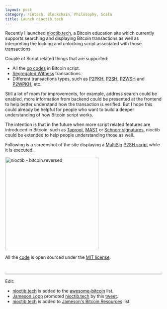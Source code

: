 ```yaml
---
layout: post
category: Fintech, Blockchain, Philosophy, Scala
title: Launch nioctib.tech
---
```


Recently I launched [nioctib.tech](https://nioctib.tech), a Bitcoin education site which currently supports searching
and displaying Bitcoin transactions as well as interpreting the locking and unlocking script associated with those transactions.

Couple of Script related things that are supported:

* All the [op codes](https://en.bitcoin.it/wiki/Script#Opcodes) in Bitcoin script.
* [Segregated Witness](https://en.bitcoin.it/wiki/Segregated_Witness) transactions.
* Different transactions types, such as [P2PKH](https://en.bitcoinwiki.org/wiki/Pay-to-Pubkey_Hash), [P2SH](https://en.bitcoin.it/wiki/Pay_to_script_hash), [P2WSH](https://bitcoincore.org/en/segwit_wallet_dev/#native-pay-to-witness-script-hash-p2wsh)
and [P2WPKH](https://bitcoincore.org/en/segwit_wallet_dev/#native-pay-to-witness-public-key-hash-p2wpkh), etc.

Still a lot of room for improvements, for example, address search could be enabled, more information from backend could be presented at the frontend
to help better understand how the transaction is verified. But I hope this could already be helpful for people who want to build a deeper understanding
of how Bitcoin script works.

The intention is that in the future when more script related features are introduced in Bitcoin, such as [Taproot](https://lists.linuxfoundation.org/pipermail/bitcoin-dev/2018-January/015614.html),
[MAST](https://bitcointechtalk.com/what-is-a-bitcoin-merklized-abstract-syntax-tree-mast-33fdf2da5e2f) or [Schnorr signatures](https://bitcointechtalk.com/scaling-bitcoin-schnorr-signatures-abe3b5c275d1),
nioctib could be extended to help people understanding those as well.

Following is a screenshot of the site displaying a [MultiSig](https://en.bitcoin.it/wiki/Multisignature) [P2SH script](https://en.bitcoin.it/wiki/Pay_to_script_hash) while it is executed.

<img src="{{ site.baseurl }}/images/nioctib-debug.jpg" alt="nioctib - bitcoin.reversed" style="width: 300px;"/>

All the [code](https://github.com/liuhongchao/bitcoin4s) is open sourced under the [MIT license](https://opensource.org/licenses/MIT).

<br/>

----
Edit:

* [nioctib.tech](https://nioctib.tech) is added to the [awesome-bitcoin](https://github.com/igorbarinov/awesome-bitcoin) list.
* [Jameson Lopp](https://twitter.com/lopp) promoted [nioctib.tech](https://nioctib.tech) by this [tweet](https://twitter.com/lopp/status/1072156493116518400).
* [nioctib.tech](https://nioctib.tech) is added to [Jameson's Bitcoin Resources](https://lopp.net/bitcoin.html) list.
